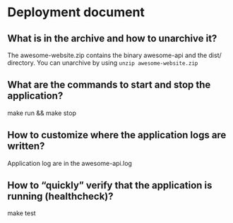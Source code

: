 # Deployment document

## What is in the archive and how to unarchive it?
The awesome-website.zip contains the binary awesome-api and the dist/ directory.
You can unarchive by using `unzip awesome-website.zip`

## What are the commands to start and stop the application?
make run && make stop

## How to customize where the application logs are written?
Application log are in the awesome-api.log

## How to “quickly” verify that the application is running (healthcheck)?
make test